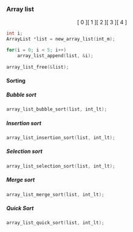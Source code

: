 
### Array list

<div style="text-align: center;">
[ 0 ][ 1 ][ 2 ][ 3 ][ 4 ]
</div>

```c 
int i; 
ArrayList *list = new_array_list(int_m);   

for(i = 0; i < 5; i++)  
    array_list_append(list, &i);
    
array_list_free(&list);  
```   



#### Sorting

##### Bubble sort
```c
array_list_bubble_sort(list, int_lt);
```

##### Insertion sort
```c
array_list_insertion_sort(list, int_lt);
```

##### Selection sort
```c
array_list_selection_sort(list, int_lt);
```

##### Merge sort
```c
array_list_merge_sort(list, int_lt);
```

##### Quick Sort
```c
array_list_quick_sort(list, int_lt);
```